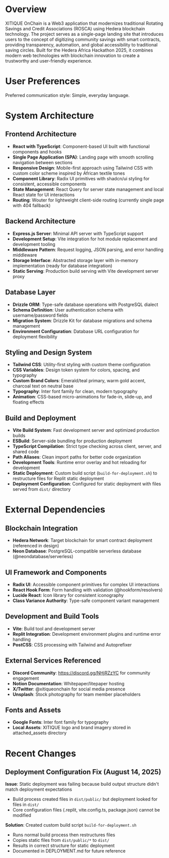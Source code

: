 # Overview

XITIQUE OnChain is a Web3 application that modernizes traditional Rotating Savings and Credit Associations (ROSCA) using Hedera blockchain technology. The project serves as a single-page landing site that introduces users to the concept of digitizing community savings with smart contracts, providing transparency, automation, and global accessibility to traditional saving circles. Built for the Hedera Africa Hackathon 2025, it combines modern web technologies with blockchain innovation to create a trustworthy and user-friendly experience.

# User Preferences

Preferred communication style: Simple, everyday language.

# System Architecture

## Frontend Architecture
- **React with TypeScript**: Component-based UI built with functional components and hooks
- **Single Page Application (SPA)**: Landing page with smooth scrolling navigation between sections
- **Responsive Design**: Mobile-first approach using Tailwind CSS with custom color scheme inspired by African textile tones
- **Component Library**: Radix UI primitives with shadcn/ui styling for consistent, accessible components
- **State Management**: React Query for server state management and local React state for UI interactions
- **Routing**: Wouter for lightweight client-side routing (currently single page with 404 fallback)

## Backend Architecture
- **Express.js Server**: Minimal API server with TypeScript support
- **Development Setup**: Vite integration for hot module replacement and development tooling
- **Middleware Pattern**: Request logging, JSON parsing, and error handling middleware
- **Storage Interface**: Abstracted storage layer with in-memory implementation (ready for database integration)
- **Static Serving**: Production build serving with Vite development server proxy

## Database Layer
- **Drizzle ORM**: Type-safe database operations with PostgreSQL dialect
- **Schema Definition**: User authentication schema with username/password fields
- **Migration System**: Drizzle Kit for database migrations and schema management
- **Environment Configuration**: Database URL configuration for deployment flexibility

## Styling and Design System
- **Tailwind CSS**: Utility-first styling with custom theme configuration
- **CSS Variables**: Design token system for colors, spacing, and typography
- **Custom Brand Colors**: Emerald/teal primary, warm gold accent, charcoal text on neutral base
- **Typography**: Inter font family for clean, modern typography
- **Animation**: CSS-based micro-animations for fade-in, slide-up, and floating effects

## Build and Deployment
- **Vite Build System**: Fast development server and optimized production builds
- **ESBuild**: Server-side bundling for production deployment
- **TypeScript Compilation**: Strict type checking across client, server, and shared code
- **Path Aliases**: Clean import paths for better code organization
- **Development Tools**: Runtime error overlay and hot reloading for development
- **Static Deployment**: Custom build script (`build-for-deployment.sh`) to restructure files for Replit static deployment
- **Deployment Configuration**: Configured for static deployment with files served from `dist/` directory

# External Dependencies

## Blockchain Integration
- **Hedera Network**: Target blockchain for smart contract deployment (referenced in design)
- **Neon Database**: PostgreSQL-compatible serverless database (@neondatabase/serverless)

## UI Framework and Components
- **Radix UI**: Accessible component primitives for complex UI interactions
- **React Hook Form**: Form handling with validation (@hookform/resolvers)
- **Lucide React**: Icon library for consistent iconography
- **Class Variance Authority**: Type-safe component variant management

## Development and Build Tools
- **Vite**: Build tool and development server
- **Replit Integration**: Development environment plugins and runtime error handling
- **PostCSS**: CSS processing with Tailwind and Autoprefixer

## External Services Referenced
- **Discord Community**: https://discord.gg/NHjRZzYC for community engagement
- **Notion Documentation**: Whitepaper/litepaper hosting
- **X/Twitter**: @xitiqueonchain for social media presence
- **Unsplash**: Stock photography for team member placeholders

## Fonts and Assets
- **Google Fonts**: Inter font family for typography
- **Local Assets**: XITIQUE logo and brand imagery stored in attached_assets directory

# Recent Changes

## Deployment Configuration Fix (August 14, 2025)
**Issue**: Static deployment was failing because build output structure didn't match deployment expectations
- Build process created files in `dist/public/` but deployment looked for files in `dist/`
- Core configuration files (.replit, vite.config.ts, package.json) cannot be modified

**Solution**: Created custom build script `build-for-deployment.sh`
- Runs normal build process then restructures files
- Copies static files from `dist/public/*` to `dist/`
- Results in correct structure for static deployment
- Documented in DEPLOYMENT.md for future reference
